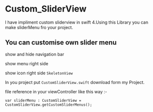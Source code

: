 # Custom_SliderView

I have impliment custom sliderview in swift 4.Using this Library you can make sliderMenu fro your project.

## You can customise own slider menu

   show and hide navigation bar 
   
   show menu right side 
   
   show icon right side
   ```SkeletonView``` 
   
In you project put ```CustomSliderView.swift``` download form my Project.


file reference in your viewController like this way :- 
```
var sliderMenu : CustomSliderView = CustomSliderView.getCustomSliderMenus();

```

